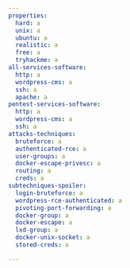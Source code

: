 ```yaml
---
properties:
  hard: a
  unix: a
  ubuntu: a
  realistic: a
  free: a
  tryhackme: a
all-services-software:
  http: a
  wordpress-cms: a
  ssh: a
  apache: a
pentest-services-software:
  http: a
  wordpress-cms: a
  ssh: a
attacks-techniques:
  bruteforce: a
  authenticated-rce: a
  user-groups: a
  docker-escape-privesc: a
  routing: a
  creds: a
subtechniques-spoiler:
  login-bruteforce: a
  wordpress-rce-authenticated: a
  pivoting-port-forwarding: a
  docker-group: a
  docker-escape: a
  lxd-group: a
  docker-unix-socket: a
  stored-creds: a

---
```

